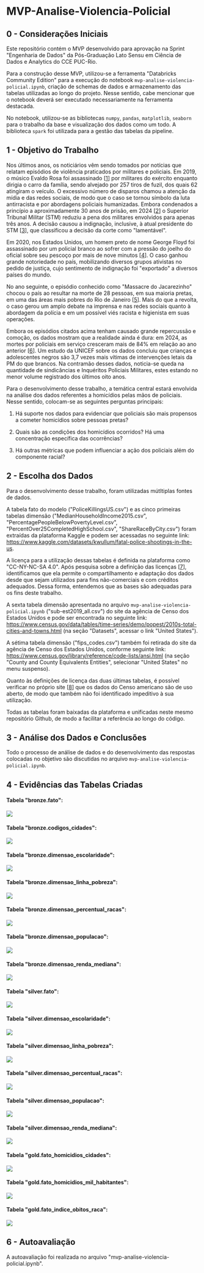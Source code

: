 # MVP-Analise-Violencia-Policial

## 0 - Considerações Iniciais

Este repositório contém o MVP desenvolvido para aprovação na Sprint "Engenharia de Dados" da Pós-Graduação Lato Sensu em Ciência de Dados e Analytics do CCE PUC-Rio.

Para a construção desse MVP, utilizou-se a ferramenta "Databricks Community Edition" para a execução do notebook `mvp-analise-violencia-policial.ipynb`, criação de schemas de dados e armazenamento das tabelas utilizadas ao longo do projeto. Nesse sentido, cabe mencionar que o notebook deverá ser executado necessariamente na ferramenta destacada.

No notebook, utilizou-se as bibliotecas `numpy`, `pandas`, `matplotlib`, `seaborn` para o trabalho da base e visualização dos dados como um todo. A biblioteca `spark` foi utilizada para a gestão das tabelas da pipeline.

## 1 - Objetivo do Trabalho

Nos últimos anos, os noticiários vêm sendo tomados por notícias que relatam episódios de violência praticados por militares e policiais. Em 2019, o músico Evaldo Rosa foi assassinado [[1]] por militares do exército enquanto dirigia o carro da família, sendo alvejado por 257 tiros de fuzil, dos quais 62 atingiram o veículo. O excessivo número de disparos chamou a atenção da mídia e das redes sociais, de modo que o caso se tornou símbolo da luta antirracista e por abordagens policiais humanizadas. Embora condenados a princípio a aproximadamente 30 anos de prisão, em 2024 [[2]] o Superior Tribunal Militar (STM) reduziu a pena dos militares envolvidos para apenas três anos. A decisão causou a indignação, inclusive, à atual presidente do STM [[3]], que classificou a decisão da corte como "lamentável".

Em 2020, nos Estados Unidos, um homem preto de nome George Floyd foi assassinado por um policial branco ao sofrer com a pressão do joelho do oficial sobre seu pescoço por mais de nove minutos [[4]]. O caso ganhou grande notoriedade no país, mobilizando diversos grupos ativistas no pedido de justiça, cujo sentimento de indignação foi "exportado" a diversos países do mundo. 

No ano seguinte, o episódio conhecido como "Massacre do Jacarezinho" chocou o país ao resultar na morte de 28 pessoas, em sua maioria pretas, em uma das áreas mais pobres do Rio de Janeiro [[5]]. Mais do que a revolta, o caso gerou um amplo debate na imprensa e nas redes sociais quanto à abordagem da polícia e em um possível viés racista e higienista em suas operações. 

Embora os episódios citados acima tenham causado grande repercussão e comoção, os dados mostram que a realidade ainda é dura: em 2024, as mortes por policiais em serviço cresceram mais de 84% em relação ao ano anterior [[6]]. Um estudo da UNICEF sobre os dados concluiu que crianças e adolescentes negros são 3,7 vezes mais vítimas de intervenções letais da PM do que brancos. Na contramão desses dados, noticia-se queda na quantidade de sindicâncias e Inquéritos Policiais Militares, estes estando no menor volume registrado dos últimos oito anos.

Para o desenvolvimento desse trabalho, a temática central estará envolvida na análise dos dados referentes a homicídios pelas mãos de policiais. Nesse sentido, colocam-se as seguintes perguntas principais:

1. Há suporte nos dados para evidenciar que policiais são mais propensos a cometer homicídios sobre pessoas pretas?

2. Quais são as condições dos homicídios ocorridos? Há uma concentração específica das ocorrências?

3. Há outras métricas que podem influenciar a ação dos policiais além do componente racial?

## 2 - Escolha dos Dados

Para o desenvolvimento desse trabalho, foram utilizadas mútltiplas fontes de dados.

A tabela fato do modelo ("PoliceKillingsUS.csv") e as cinco primeiras tabelas dimensão ("MedianHouseholdIncome2015.csv", "PercentagePeopleBelowPovertyLevel.csv", "PercentOver25CompletedHighSchool.csv", "ShareRaceByCity.csv") foram extraídas da plataforma Kaggle e podem ser acessadas no seguinte link: https://www.kaggle.com/datasets/kwullum/fatal-police-shootings-in-the-us.

A licença para a utilização dessas tabelas é definida na plataforma como "CC-NY-NC-SA 4.0". Após pesquisa sobre a definição das licenças [[7]], identificamos que ela permite o compartilhamento e adaptação dos dados desde que sejam utilizados para fins não-comerciais e com créditos adequados. Dessa forma, entendemos que as bases são adequadas para os fins deste trabalho.

A sexta tabela dimensão apresentada no arquivo `mvp-analise-violencia-policial.ipynb` ("sub-est2019_all.csv") do site da agência de Censo dos Estados Unidos e pode ser encontrada no seguinte link: https://www.census.gov/data/tables/time-series/demo/popest/2010s-total-cities-and-towns.html (na seção "Datasets", acessar o link "United States").

A sétima tabela dimensão ("fips_codes.csv") também foi retirada do site da agência de Censo dos Estados Unidos, conforme seguinte link: https://www.census.gov/library/reference/code-lists/ansi.html (na seção "County and County Equivalents Entities", selecionar "United States" no menu suspenso).

Quanto às definições de licença das duas últimas tabelas, é possível verificar no próprio site [[8]] que os dados do Censo americano são de uso aberto, de modo que também não foi identificado impeditivo à sua utilização.

Todas as tabelas foram baixadas da plataforma e unificadas neste mesmo repositório Github, de modo a facilitar a referência ao longo do código.

## 3 - Análise dos Dados e Conclusões

Todo o processo de análise de dados e do desenvolvimento das respostas colocadas no objetivo são discutidas no arquivo `mvp-analise-violencia-policial.ipynb`.


## 4 - Evidências das Tabelas Criadas

#### **Tabela "bronze.fato":**

<img src="https://github.com/rafaelhasslocher/analise-violencia-policial/blob/main/imagens/bronze.fato.png?raw=true">

#### **Tabela "bronze.codigos_cidades":**

<img src="https://github.com/rafaelhasslocher/analise-violencia-policial/blob/main/imagens/bronze.codigos_cidades.png?raw=true">

#### **Tabela "bronze.dimensao_escolaridade":**

<img src="https://github.com/rafaelhasslocher/analise-violencia-policial/blob/main/imagens/bronze.dimensao_escolaridade.png?raw=true">

#### **Tabela "bronze.dimensao_linha_pobreza":**

<img src="https://github.com/rafaelhasslocher/analise-violencia-policial/blob/main/imagens/bronze.dimensao_linha_pobreza.png?raw=true">

#### **Tabela "bronze.dimensao_percentual_racas":**

<img src="https://github.com/rafaelhasslocher/analise-violencia-policial/blob/main/imagens/bronze.dimensao_percentual_racas.png?raw=true">

#### **Tabela "bronze.dimensao_populacao":**

<img src="https://github.com/rafaelhasslocher/analise-violencia-policial/blob/main/imagens/bronze.dimensao_populacao.png?raw=true">

#### **Tabela "bronze.dimensao_renda_mediana":**

<img src="https://github.com/rafaelhasslocher/analise-violencia-policial/blob/main/imagens/bronze.dimensao_renda_mediana.png?raw=true">

#### **Tabela "silver.fato":**

<img src="https://github.com/rafaelhasslocher/analise-violencia-policial/blob/main/imagens/silver.fato.png?raw=true">

#### **Tabela "silver.dimensao_escolaridade":**

<img src="https://github.com/rafaelhasslocher/analise-violencia-policial/blob/main/imagens/silver.dimensao_escolaridade.png?raw=true">

#### **Tabela "silver.dimensao_linha_pobreza":**

<img src="https://github.com/rafaelhasslocher/analise-violencia-policial/blob/main/imagens/silver.dimensao_linha_pobreza.png?raw=true">

#### **Tabela "silver.dimensao_percentual_racas":**

<img src="https://github.com/rafaelhasslocher/analise-violencia-policial/blob/main/imagens/silver.dimensao_percentual_racas.png?raw=true">

#### **Tabela "silver.dimensao_populacao":**

<img src="https://github.com/rafaelhasslocher/analise-violencia-policial/blob/main/imagens/silver.dimensao_populacao.png?raw=true">

#### **Tabela "silver.dimensao_renda_mediana":**

<img src="https://github.com/rafaelhasslocher/analise-violencia-policial/blob/main/imagens/silver.dimensao_renda_mediana.png?raw=true">

#### **Tabela "gold.fato_homicidios_cidades":**

<img src="https://github.com/rafaelhasslocher/analise-violencia-policial/blob/main/imagens/gold.fato_homicidios_cidades.png?raw=true">

#### **Tabela "gold.fato_homicidios_mil_habitantes":**

<img src="https://github.com/rafaelhasslocher/analise-violencia-policial/blob/main/imagens/gold.fato_homicidios_mil_habitantes.png?raw=true">

#### **Tabela "gold.fato_indice_obitos_raca":**

<img src="https://github.com/rafaelhasslocher/analise-violencia-policial/blob/main/imagens/gold.fato_indice_obitos_raca.png?raw=true">

## 6 - Autoavaliação

A autoavaliação foi realizada no arquivo "mvp-analise-violencia-policial.ipynb".




[1]: https://www.cnnbrasil.com.br/nacional/sudeste/rj/257-tiros-nao-sao-legitima-defesa-diz-viuva-de-homem-morto-por-militares-do-exercito-no-rj/

[2]: https://www.cnnbrasil.com.br/nacional/sudeste/rj/stm-reduz-para-tres-anos-a-pena-de-militares-condenados-por-morte-de-musico-e-catador/

[3]: https://agenciabrasil.ebc.com.br/justica/noticia/2024-12/estado-foi-inimigo-no-caso-evaldo-rosa

[4]: https://www.theguardian.com/us-news/2021/apr/20/derek-chauvin-verdict-guilty-murder-george-floyd

[5]: https://g1.globo.com/rj/rio-de-janeiro/noticia/2022/05/05/jacarezinho-1-ano-apos-28-mortes-10-de-13-investigacoes-do-mp-foram-arquivadas.ghtml

[6]: https://www.cnnbrasil.com.br/nacional/sudeste/sp/mortes-por-policiais-em-servico-cresceram-84-no-ano-passado-em-sp/

[7]: https://creativecommons.org/licenses/by-nc-sa/4.0/

[8]: https://www.census.gov/about/policies/open-gov/open-data.html